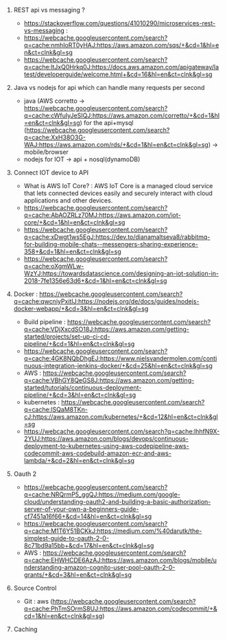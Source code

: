 1. REST api vs messaging ?
   - https://stackoverflow.com/questions/41010290/microservices-rest-vs-messaging : 
   - https://webcache.googleusercontent.com/search?q=cache:nmhIoRT0yHAJ:https://aws.amazon.com/sqs/+&cd=1&hl=en&ct=clnk&gl=sg
   - https://webcache.googleusercontent.com/search?q=cache:ltJxQ0Hrkq0J:https://docs.aws.amazon.com/apigateway/latest/developerguide/welcome.html+&cd=16&hl=en&ct=clnk&gl=sg
2. Java vs nodejs for api which can handle many requests per second
   - java (AWS corretto -> https://webcache.googleusercontent.com/search?q=cache:cWfuIyJeSIQJ:https://aws.amazon.com/corretto/+&cd=1&hl=en&ct=clnk&gl=sg) for the api+mysql (https://webcache.googleusercontent.com/search?q=cache:XxH38O3G-WAJ:https://aws.amazon.com/rds/+&cd=1&hl=en&ct=clnk&gl=sg) -> mobile/browser
   - nodejs for IOT -> api + nosql(dynamoDB)
3. Connect IOT device to API
   - What is AWS IoT Core? : AWS IoT Core is a managed cloud service that lets connected devices easily and securely interact with cloud applications and other devices. 
   - https://webcache.googleusercontent.com/search?q=cache:AbAOZRLz70MJ:https://aws.amazon.com/iot-core/+&cd=1&hl=en&ct=clnk&gl=sg
   - https://webcache.googleusercontent.com/search?q=cache:xDwgt1ws5EgJ:https://dev.to/dianamaltseva8/rabbitmq-for-building-mobile-chats--messengers-sharing-experience-358+&cd=1&hl=en&ct=clnk&gl=sg
   - https://webcache.googleusercontent.com/search?q=cache:oXgmWLw-WzYJ:https://towardsdatascience.com/designing-an-iot-solution-in-2018-7fe1356e63d6+&cd=1&hl=en&ct=clnk&gl=sg
4. Docker : https://webcache.googleusercontent.com/search?q=cache:qwcniyPxitIJ:https://nodejs.org/de/docs/guides/nodejs-docker-webapp/+&cd=3&hl=en&ct=clnk&gl=sg
   - Build pipeline : https://webcache.googleusercontent.com/search?q=cache:VDjXxcdSO18J:https://aws.amazon.com/getting-started/projects/set-up-ci-cd-pipeline/+&cd=1&hl=en&ct=clnk&gl=sg
   - https://webcache.googleusercontent.com/search?q=cache:4GK8NQbDhgEJ:https://www.nielsvandermolen.com/continuous-integration-jenkins-docker/+&cd=25&hl=en&ct=clnk&gl=sg
   - AWS : https://webcache.googleusercontent.com/search?q=cache:VBhGY8QeGS8J:https://aws.amazon.com/getting-started/tutorials/continuous-deployment-pipeline/+&cd=3&hl=en&ct=clnk&gl=sg
   - kubernetes : https://webcache.googleusercontent.com/search?q=cache:ISQaM8TKn-cJ:https://aws.amazon.com/kubernetes/+&cd=12&hl=en&ct=clnk&gl=sg
   - https://webcache.googleusercontent.com/search?q=cache:lhhfN9X-2YUJ:https://aws.amazon.com/blogs/devops/continuous-deployment-to-kubernetes-using-aws-codepipeline-aws-codecommit-aws-codebuild-amazon-ecr-and-aws-lambda/+&cd=2&hl=en&ct=clnk&gl=sg
   
5. Oauth 2
   - https://webcache.googleusercontent.com/search?q=cache:NRQrmP5_ggQJ:https://medium.com/google-cloud/understanding-oauth2-and-building-a-basic-authorization-server-of-your-own-a-beginners-guide-cf7451a16f66+&cd=14&hl=en&ct=clnk&gl=sg
   - https://webcache.googleusercontent.com/search?q=cache:M1T6Y51BCKkJ:https://medium.com/%40darutk/the-simplest-guide-to-oauth-2-0-8c71bd9a15bb+&cd=17&hl=en&ct=clnk&gl=sg
   - AWS : https://webcache.googleusercontent.com/search?q=cache:EHWHCDE6AzAJ:https://aws.amazon.com/blogs/mobile/understanding-amazon-cognito-user-pool-oauth-2-0-grants/+&cd=3&hl=en&ct=clnk&gl=sg
   

6. Source Control

   - Git : aws (https://webcache.googleusercontent.com/search?q=cache:PhTmSOrmS8UJ:https://aws.amazon.com/codecommit/+&cd=1&hl=en&ct=clnk&gl=sg)
   
7. Caching
